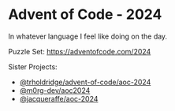 # Advent of Code - 2024

In whatever language I feel like doing on the day.

Puzzle Set: https://adventofcode.com/2024

Sister Projects:

- [@trholdridge/advent-of-code/aoc-2024](https://github.com/trholdridge/advent-of-code/tree/main/aoc-2024)
- [@m0rg-dev/aoc2024](https://github.com/m0rg-dev/aoc2024)
- [@jacqueraffe/aoc-2024](https://github.com/jacqueraffe/aoc-2024)
